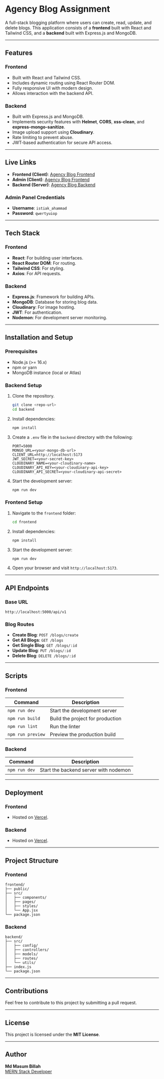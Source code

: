 # Agency Blog Assignment

A full-stack blogging platform where users can create, read, update, and delete blogs. This application consists of a **frontend** built with React and Tailwind CSS, and a **backend** built with Express.js and MongoDB.

---

## Features

### Frontend
- Built with React and Tailwind CSS.
- Includes dynamic routing using React Router DOM.
- Fully responsive UI with modern design.
- Allows interaction with the backend API.

### Backend
- Built with Express.js and MongoDB.
- Implements security features with **Helmet**, **CORS**, **xss-clean**, and **express-mongo-sanitize**.
- Image upload support using **Cloudinary**.
- Rate limiting to prevent abuse.
- JWT-based authentication for secure API access.

---

## Live Links

- **Frontend (Client)**: [Agency Blog Frontend](https://blog-agency-assignment.vercel.app/)  
- **Admin (Client)**: [Agency Blog Frontend](https://blog-agency-assignment.vercel.app/admin)  
- **Backend (Server)**: [Agency Blog Backend](https://blog-agency-assignment-cw54.vercel.app/)  

### Admin Panel Credentials
- **Username**: `istiak_ahammad`  
- **Password**: `qwertyuiop`  

---

## Tech Stack

### Frontend
- **React**: For building user interfaces.
- **React Router DOM**: For routing.
- **Tailwind CSS**: For styling.
- **Axios**: For API requests.

### Backend
- **Express.js**: Framework for building APIs.
- **MongoDB**: Database for storing blog data.
- **Cloudinary**: For image hosting.
- **JWT**: For authentication.
- **Nodemon**: For development server monitoring.

---

## Installation and Setup

### Prerequisites
- Node.js (>= 16.x)
- npm or yarn
- MongoDB instance (local or Atlas)

### Backend Setup
1. Clone the repository.
   ```bash
   git clone <repo-url>
   cd backend
   ```
2. Install dependencies:
   ```bash
   npm install
   ```
3. Create a `.env` file in the `backend` directory with the following:
   ```env
   PORT=5000
   MONGO_URL=<your-mongo-db-url>
   CLIENT_URL=http://localhost:5173
   JWT_SECRET=<your-secret-key>
   CLOUDINARY_NAME=<your-cloudinary-name>
   CLOUDINARY_API_KEY=<your-cloudinary-api-key>
   CLOUDINARY_API_SECRET=<your-cloudinary-api-secret>
   ```
4. Start the development server:
   ```bash
   npm run dev
   ```

### Frontend Setup
1. Navigate to the `frontend` folder:
   ```bash
   cd frontend
   ```
2. Install dependencies:
   ```bash
   npm install
   ```
3. Start the development server:
   ```bash
   npm run dev
   ```
4. Open your browser and visit `http://localhost:5173`.

---

## API Endpoints

### Base URL
`http://localhost:5000/api/v1`

### Blog Routes
- **Create Blog**: `POST /blogs/create`
- **Get All Blogs**: `GET /blogs`
- **Get Single Blog**: `GET /blogs/:id`
- **Update Blog**: `PUT /blogs/:id`
- **Delete Blog**: `DELETE /blogs/:id`

---

## Scripts

### Frontend
| Command        | Description                   |
|----------------|-------------------------------|
| `npm run dev`  | Start the development server  |
| `npm run build`| Build the project for production |
| `npm run lint` | Run the linter                |
| `npm run preview` | Preview the production build |

### Backend
| Command        | Description                   |
|----------------|-------------------------------|
| `npm run dev`  | Start the backend server with nodemon |

---

## Deployment

### Frontend
- Hosted on [Vercel](https://www.vercel.com/).

### Backend
- Hosted on [Vercel](https://vercel.com/).

---

## Project Structure

### Frontend
```
frontend/
├── public/
├── src/
│   ├── components/
│   ├── pages/
│   ├── styles/
│   └── App.jsx
└── package.json
```

### Backend
```
backend/
├── src/
│   ├── config/
│   ├── controllers/
│   ├── models/
│   ├── routes/
│   └── utils/
├── index.js
└── package.json
```

---

## Contributions
Feel free to contribute to this project by submitting a pull request.

---

## License
This project is licensed under the **MIT License**.

---

## Author
**Md Masum Billah**  
[MERN Stack Developer](https://github.com/masumjs)
